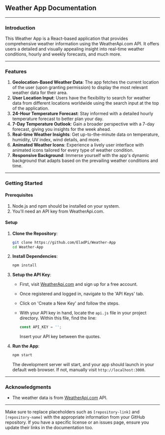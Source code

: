 ## Weather App Documentation

---

### Introduction

This Weather App is a React-based application that provides comprehensive weather information using the WeatherApi.com API. It offers users a detailed and visually appealing insight into real-time weather conditions, hourly and weekly forecasts, and much more.

---

### Features

1. **Geolocation-Based Weather Data**: The app fetches the current location of the user (upon granting permission) to display the most relevant weather data for their area.
2. **User Location Input**: Users have the flexibility to search for weather data from different locations worldwide using the search input at the top of the application.
3. **24-Hour Temperature Forecast**: Stay informed with a detailed hourly temperature forecast to better plan your day.
4. **7-Day Temperature Outlook**: Gain a broader perspective with a 7-day forecast, giving you insights for the week ahead.
5. **Real-time Weather Insights**: Get up-to-the-minute data on temperature, humidity, UV index, wind details, and more.
6. **Animated Weather Icons**: Experience a lively user interface with animated icons tailored for every type of weather condition.
7. **Responsive Background**: Immerse yourself with the app's dynamic background that adapts based on the prevailing weather conditions and time.

---

### Getting Started

#### Prerequisites

1. Node.js and npm should be installed on your system.
2. You'll need an API key from WeatherApi.com.

#### Setup

1. **Clone the Repository**: 

    ```bash
    git clone https://github.com/EladPi/Weather-App
    cd Weather-App
    ```

2. **Install Dependencies**:

    ```bash
    npm install
    ```

3. **Setup the API Key**:

    - First, visit [WeatherApi.com](https://www.weatherapi.com/) and sign up for a free account.
    - Once registered and logged in, navigate to the 'API Keys' tab.
    - Click on 'Create a New Key' and follow the steps.
    - With your API key in hand, locate the `api.js` file in your project directory. Within this file, find the line:

      ```javascript
      const API_KEY = '';
      ```

      Insert your API key between the quotes.

4. **Run the App**:

    ```bash
    npm start
    ```

    The development server will start, and your app should launch in your default web browser. If not, manually visit `http://localhost:3000`.

---

### Acknowledgments

- The weather data is from [WeatherApi.com](https://www.weatherapi.com/) API.

---

Make sure to replace placeholders such as `[repository-link]` and `[repository-name]` with the appropriate information from your GitHub repository. If you have a specific license or an issues page, ensure you update their links in the documentation too.
